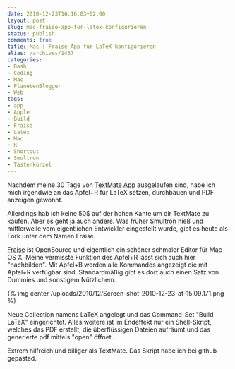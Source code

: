 ```yaml
---
date: 2010-12-23T16:16:03+02:00
layout: post
slug: mac-fraise-app-fur-latex-konfigurieren
status: publish
comments: true
title: Mac | Fraise App für LaTeX konfigurieren
alias: /archives/1437
categories:
- Bash
- Coding
- Mac
- PlanetenBlogger
- Web
tags:
- app
- Apple
- Build
- Fraise
- Latex
- Mac
- R
- Shortcut
- Smultron
- Tastenkürzel
---
```


Nachdem meine 30 Tage von [TextMate App](http://macromates.com/) ausgelaufen sind, habe ich mich irgendwie an das Apfel+R für LaTeX setzen, durchbauen und PDF anzeigen gewohnt.

Allerdings hab ich keine 50$ auf der hohen Kante um dir TextMate zu kaufen. Aber es geht ja auch anders. Was früher [ Smultron](http://en.wikipedia.org/wiki/Smultron) hieß und mittlerweile vom eigentlichen Entwickler eingestellt wurde, gibt es heute als Fork unter dem Namen Fraise.

[Fraise](https://github.com/jfmoy/Fraise/) ist OpenSource und eigentlich ein schöner schmaler Editor für Mac OS X.  Meine vermisste Funktion des Apfel+R lässt sich auch hier "nachbilden". Mit Apfel+B werden alle Kommandos angezeigt die mit Apfel+R verfügbar sind. Standardmäßig gibt es dort auch einen Satz von Dummies und sonstigem Nützlichem.

{% img center /uploads/2010/12/Screen-shot-2010-12-23-at-15.09.171.png %}

Neue Collection namens LaTeX angelegt und das Command-Set "Build LaTeX" eingerichtet. Alles weitere ist im Endeffekt nur ein Shell-Skript, welches das PDF erstellt, die überflüssigen Dateien aufräumt und das generierte pdf mittels "open" öffnet.

Extrem hilfreich und billiger als TextMate. Das Skript habe ich bei github gepasted.



